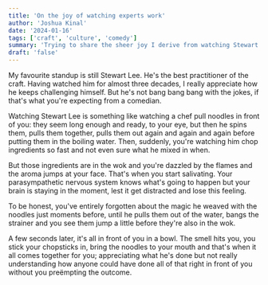 ```yaml
---
title: 'On the joy of watching experts work'
author: 'Joshua Kinal'
date: '2024-01-16'
tags: ['craft', 'culture', 'comedy']
summary: 'Trying to share the sheer joy I derive from watching Stewart Lee's comedy, I found it easier to describe the experience of watching another expert practitioner.'
draft: 'false'
---
```


My favourite standup is still Stewart Lee. He's the best practitioner of the craft. Having watched him for almost three decades, I really appreciate how he keeps challenging himself. But he's not bang bang bang with the jokes, if that's what you're expecting from a comedian.

Watching Stewart Lee is something like watching a chef pull noodles in front of you: they seem long enough and ready, to your eye, but then he spins them, pulls them together, pulls them out again and again and again before putting them in the boiling water. Then, suddenly, you're watching him chop ingredients so fast and not even sure what he mixed in when.

But those ingredients are in the wok and you're dazzled by the flames and the aroma jumps at your face. That's when you start salivating. Your parasympathetic nervous system knows what's going to happen but your brain is staying in the moment, lest it get distracted and lose this feeling.

To be honest, you've entirely forgotten about the magic he weaved with the noodles just moments before, until he pulls them out of the water, bangs the strainer and you see them jump a little before they're also in the wok.

A few seconds later, it's all in front of you in a bowl. The smell hits you, you stick your chopsticks in, bring the noodles to your mouth and that's when it all comes together for you; appreciating what he's done but not really understanding how anyone could have done all of that right in front of you without you preëmpting the outcome.
